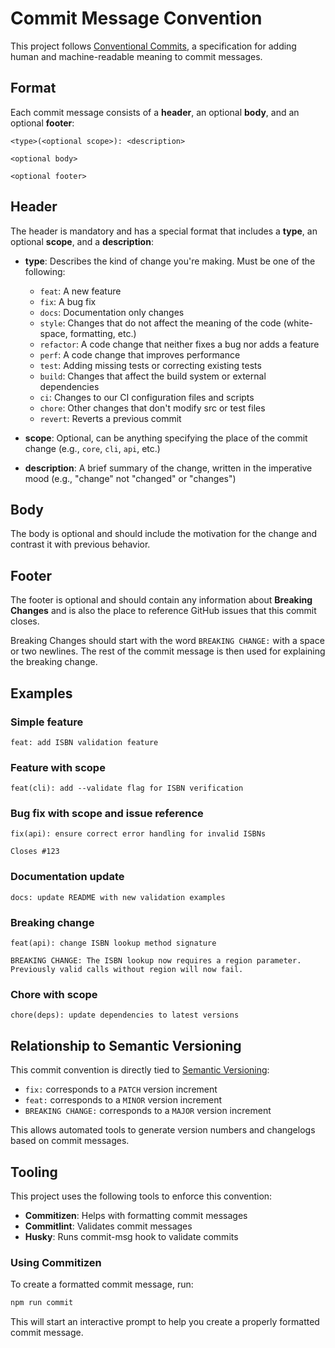 # Commit Message Convention

This project follows [Conventional Commits](https://www.conventionalcommits.org/), a specification for adding human and machine-readable meaning to commit messages.

## Format

Each commit message consists of a **header**, an optional **body**, and an optional **footer**:

```
<type>(<optional scope>): <description>

<optional body>

<optional footer>
```

## Header

The header is mandatory and has a special format that includes a **type**, an optional **scope**, and a **description**:

- **type**: Describes the kind of change you're making. Must be one of the following:
  - `feat`: A new feature
  - `fix`: A bug fix
  - `docs`: Documentation only changes
  - `style`: Changes that do not affect the meaning of the code (white-space, formatting, etc.)
  - `refactor`: A code change that neither fixes a bug nor adds a feature
  - `perf`: A code change that improves performance
  - `test`: Adding missing tests or correcting existing tests
  - `build`: Changes that affect the build system or external dependencies
  - `ci`: Changes to our CI configuration files and scripts
  - `chore`: Other changes that don't modify src or test files
  - `revert`: Reverts a previous commit

- **scope**: Optional, can be anything specifying the place of the commit change (e.g., `core`, `cli`, `api`, etc.)

- **description**: A brief summary of the change, written in the imperative mood (e.g., "change" not "changed" or "changes")

## Body

The body is optional and should include the motivation for the change and contrast it with previous behavior.

## Footer

The footer is optional and should contain any information about **Breaking Changes** and is also the place to reference GitHub issues that this commit closes.

Breaking Changes should start with the word `BREAKING CHANGE:` with a space or two newlines. The rest of the commit message is then used for explaining the breaking change.

## Examples

### Simple feature

```
feat: add ISBN validation feature
```

### Feature with scope

```
feat(cli): add --validate flag for ISBN verification
```

### Bug fix with scope and issue reference

```
fix(api): ensure correct error handling for invalid ISBNs

Closes #123
```

### Documentation update

```
docs: update README with new validation examples
```

### Breaking change

```
feat(api): change ISBN lookup method signature

BREAKING CHANGE: The ISBN lookup now requires a region parameter.
Previously valid calls without region will now fail.
```

### Chore with scope

```
chore(deps): update dependencies to latest versions
```

## Relationship to Semantic Versioning

This commit convention is directly tied to [Semantic Versioning](https://semver.org/):

- `fix:` corresponds to a `PATCH` version increment
- `feat:` corresponds to a `MINOR` version increment
- `BREAKING CHANGE:` corresponds to a `MAJOR` version increment

This allows automated tools to generate version numbers and changelogs based on commit messages.

## Tooling

This project uses the following tools to enforce this convention:

- **Commitizen**: Helps with formatting commit messages
- **Commitlint**: Validates commit messages
- **Husky**: Runs commit-msg hook to validate commits

### Using Commitizen

To create a formatted commit message, run:

```bash
npm run commit
```

This will start an interactive prompt to help you create a properly formatted commit message.